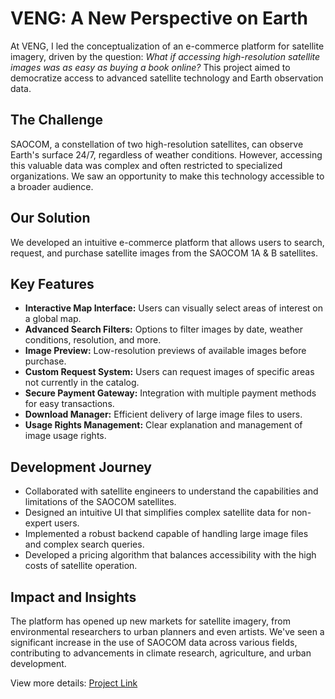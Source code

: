 # VENG: A New Perspective on Earth

At VENG, I led the conceptualization of an e-commerce platform for satellite imagery, driven by the question: *What if accessing high-resolution satellite images was as easy as buying a book online?* This project aimed to democratize access to advanced satellite technology and Earth observation data.

## The Challenge

SAOCOM, a constellation of two high-resolution satellites, can observe Earth's surface 24/7, regardless of weather conditions. However, accessing this valuable data was complex and often restricted to specialized organizations. We saw an opportunity to make this technology accessible to a broader audience.

## Our Solution

We developed an intuitive e-commerce platform that allows users to search, request, and purchase satellite images from the SAOCOM 1A & B satellites.

## Key Features

- **Interactive Map Interface:** Users can visually select areas of interest on a global map.
- **Advanced Search Filters:** Options to filter images by date, weather conditions, resolution, and more.
- **Image Preview:** Low-resolution previews of available images before purchase.
- **Custom Request System:** Users can request images of specific areas not currently in the catalog.
- **Secure Payment Gateway:** Integration with multiple payment methods for easy transactions.
- **Download Manager:** Efficient delivery of large image files to users.
- **Usage Rights Management:** Clear explanation and management of image usage rights.

## Development Journey

- Collaborated with satellite engineers to understand the capabilities and limitations of the SAOCOM satellites.
- Designed an intuitive UI that simplifies complex satellite data for non-expert users.
- Implemented a robust backend capable of handling large image files and complex search queries.
- Developed a pricing algorithm that balances accessibility with the high costs of satellite operation.

## Impact and Insights

The platform has opened up new markets for satellite imagery, from environmental researchers to urban planners and even artists. We've seen a significant increase in the use of SAOCOM data across various fields, contributing to advancements in climate research, agriculture, and urban development.

View more details: [Project Link](https://www.lavoz.com.ar/negocios/con-una-pata-en-cordoba-una-empresa-creo-un-mercado-para-imagenes-de-satelites-argentinos)
